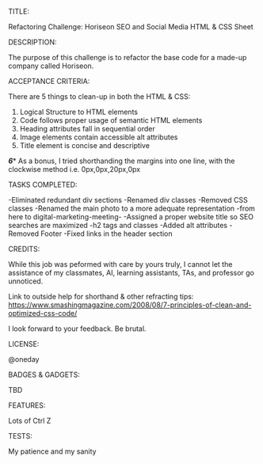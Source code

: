 TITLE:

Refactoring Challenge: Horiseon SEO and Social Media HTML & CSS Sheet

DESCRIPTION:

The purpose of this challenge is to refactor the base code for a made-up company called Horiseon.

ACCEPTANCE CRITERIA:

There are 5 things to clean-up in both the HTML & CSS:
1.  Logical Structure to HTML elements
2.  Code follows proper usage of semantic HTML elements
3.  Heading attributes fall in sequential order
4.  Image elements contain accessible alt attributes
5.  Title element is concise and descriptive

*****6****** As a bonus, I tried shorthanding the margins into one line, with the clockwise method i.e. 0px,0px,20px,0px

TASKS COMPLETED:

-Eliminated redundant div sections
-Renamed div classes
-Removed CSS classes
-Renamed the main photo to a more adequate representation -from here to digital-marketing-meeting-
-Assigned a proper website title so SEO searches are maximized
-h2 tags and classes
-Added alt attributes
-Removed Footer
-Fixed links in the header section

CREDITS:

While this job was peformed with care by yours truly, I cannot let the assistance of my classmates, AI, learning assistants, TAs, and professor go unnoticed.

Link to outside help for shorthand & other refracting tips: https://www.smashingmagazine.com/2008/08/7-principles-of-clean-and-optimized-css-code/

I look forward to your feedback. Be brutal.

LICENSE:

@oneday

BADGES & GADGETS:

TBD

FEATURES: 

Lots of Ctrl Z

TESTS:

My patience and my sanity   
